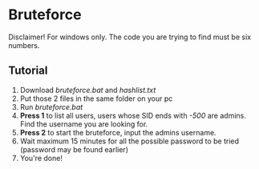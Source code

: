 # Bruteforce
Disclaimer!
For windows only.
The code you are trying to find must be six numbers.

## Tutorial
1. Download _bruteforce.bat_ and _hashlist.txt_
2. Put those 2 files in the same folder on your pc
3. Run _bruteforce.bat_
4. **Press 1** to list all users, users whose SID ends with _-500_ are admins. Find the username you are looking for.
5. **Press 2** to start the bruteforce, input the admins username.
6. Wait maximum 15 minutes for all the possible password to be tried (password may be found earlier)
7. You're done!
